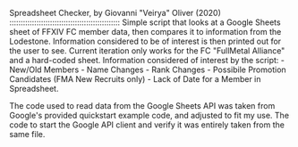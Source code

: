 Spreadsheet Checker, by Giovanni "Veirya" Oliver (2020)
  :::::::::::::::::::::::::::::::::::::::::::::::::
  Simple script that looks at a Google Sheets sheet of FFXIV FC member data,
    then compares it to information from the Lodestone. Information considered
    to be of interest is then printed out for the user to see. Current iteration
    only works for the FC "FullMetal Alliance" and a hard-coded sheet.
  Information considered of interest by the script:
    - New/Old Members
    - Name Changes
    - Rank Changes
    - Possibile Promotion Candidates (FMA New Recruits only)
    - Lack of Date for a Member in Spreadsheet.

The code used to read data from the Google Sheets API was taken from Google's provided quickstart example
code, and adjusted to fit my use. The code to start the Google API client and verify it was entirely
taken from the same file.
